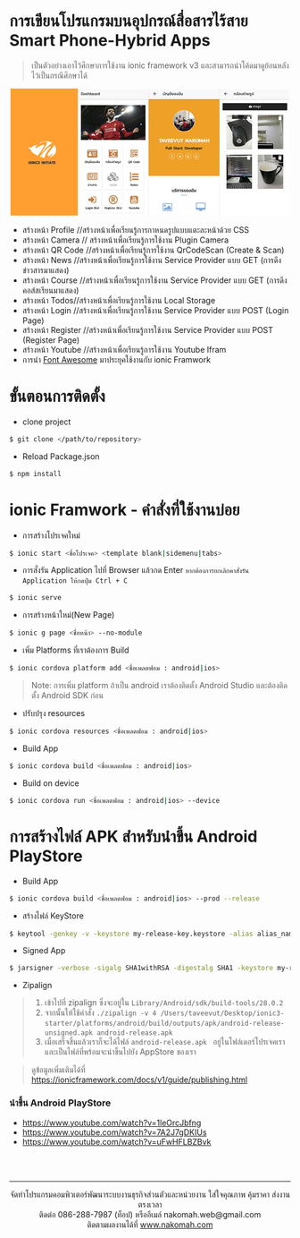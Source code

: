# การเขียนโปรแกรมบนอุปกรณ์สื่อสารไร้สาย Smart Phone-Hybrid Apps

> เป็นตัวอย่างเอาไว้ศึกษาการใช้งาน ionic framework v3 และสามารถนำโค้ดมาดูย้อนหลังไว้เป็นกรณีศึกษาได้

<p align="center">
  <img src="/documents/images/github-banner.jpg">
</p>

- สร้างหน้า Profile //สร้างหน้าเพื่อเรียนรู้การกาหนดรูปแบบแตะละหน้าด้วย CSS
- สร้างหน้า Camera // สร้างหน้าเพื่อเรียนรู้การใช้งาน Plugin Camera
- สร้างหน้า QR Code //สร้างหน้าเพื่อเรียนรู้การใช้งาน QrCodeScan (Create & Scan) 
- สร้างหน้า News //สร้างหน้าเพื่อเรียนรู้การใช้งาน Service Provider แบบ GET (การดึงข่าวสารมาแสดง)
- สร้างหน้า Course //สร้างหน้าเพื่อเรียนรู้การใช้งาน Service Provider แบบ GET (การดึงคอส์สเรียนมาแสดง)
- สร้างหน้า Todos//สร้างหน้าเพื่อเรียนรู้การใช้งาน Local Storage
- สร้างหน้า Login //สร้างหน้าเพื่อเรียนรู้การใช้งาน Service Provider แบบ POST (Login Page)
- สร้างหน้า Register //สร้างหน้าเพื่อเรียนรู้การใช้งาน Service Provider แบบ POST (Register Page)
- สร้างหน้า Youtube //สร้างหน้าเพื่อเรียนรู้การใช้งาน Youtube Ifram
- การนำ [Font Awesome](https://fontawesome.com/v4.7.0/) มาประยุคใช้งานกับ ionic Framwork

# ขั้นตอนการติดตั้ง
- clone project
```sh
$ git clone </path/to/repository>
```

- Reload Package.json
```sh
$ npm install
```

# ionic Framwork - คำสั่งที่ใช้งานบ่อย
- การสร้างโปรเจคใหม่
```sh
$ ionic start <ชื่อโปรเจค> <template blank|sidemenu|tabs>
```

- การสั่งรัน Application ไปที่ Browser แล้วกด Enter `หากต้องการยกเลิกคาสั่งรัน Application ให้กดปุ่ม Ctrl + C`
```sh
$ ionic serve
```

- การสร้างหน้าใหม่(New Page)
```sh
$ ionic g page <ชื่อหน้า> --no-module
```

- เพิ่ม Platforms ที่เราต้องการ Build
```sh
$ ionic cordova platform add <ชื่อเพลตฟอม : android|ios>
```

> Note: การเพิ่ม platform ถ้าเป็น android เราต้องติดตั้ง 
> Android Studio และต้องติดตั้ง Android SDK ก่อน

- ปรับปรุง resources
```sh
$ ionic cordova resources <ชื่อเพลตฟอม : android|ios>
```

- Build App
```sh
$ ionic cordova build <ชื่อเพลตฟอม : android|ios>
```

- Build on device
```sh
$ ionic cordova run <ชื่อเพลตฟอม : android|ios> --device
```

# การสร้างไฟล์ APK สำหรับนำขึ้น Android PlayStore
- Build App
```sh
$ ionic cordova build <ชื่อเพลตฟอม : android|ios> --prod --release
```

- สร้างไฟล์ KeyStore
```sh
$ keytool -genkey -v -keystore my-release-key.keystore -alias alias_name -keyalg RSA -keysize 2048 -validity 10000
```

- Signed App
```sh
$ jarsigner -verbose -sigalg SHA1withRSA -digestalg SHA1 -keystore my-release-key.keystore HelloWorld-release-unsigned.apk alias_name
```

- Zipalign
> 1. เข้าไปที่ zipalign ซึ่งจะอยู่ใน  `Library/Android/sdk/build-tools/28.0.2`
> 2. จากนั้นให้ใช้คำสั่ง `./zipalign -v 4 /Users/taveevut/Desktop/ionic3-starter/platforms/android/build/outputs/apk/android-release-unsigned.apk android-release.apk`
> 3. เมื่อเสร็จสิ้นแล้วเราก็จะได้ไฟล์ `android-release.apk ` อยู่ในโฟล์เดอร์โปรเจคเราและเป็นไฟล์ที่พร้อมจะนำขึ้นไปยัง AppStore ของเรา

> ดูข้อมูลเพิ่มเติมได้ที่ https://ionicframework.com/docs/v1/guide/publishing.html

### นำขึ้น Android PlayStore

- https://www.youtube.com/watch?v=1leOrcJbfng
- https://www.youtube.com/watch?v=7A2J7gDKIUs
- https://www.youtube.com/watch?v=uFwHFLBZBvk


<br>
<br>

---
<p align="center"> จัดทำโปรแกรมคอมพิวเตอร์พัฒนาระบบงานธุรกิจส่วนตัวและหน่วยงาน ใส่ใจคุณภาพ คุ้มราคา ส่งงานตรงเวลา<br>ติดต่อ 086-288-7987 (ท็อป) หรืออีเมล์    nakomah.web@gmail.com<br>ติดตามผลงานได้ที่ <a href="https://nakomah.com" target="_blank">www.nakomah.com</a></p>